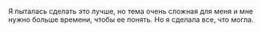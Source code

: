 Я пыталась сделать это лучше, но тема очень сложная для меня и мне нужно больше времени, чтобы ее понять. Но я сделала все, что могла.

